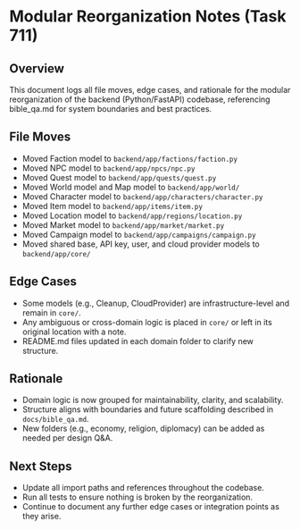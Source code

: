 # Modular Reorganization Notes (Task 711)

## Overview
This document logs all file moves, edge cases, and rationale for the modular reorganization of the backend (Python/FastAPI) codebase, referencing bible_qa.md for system boundaries and best practices.

## File Moves
- Moved Faction model to `backend/app/factions/faction.py`
- Moved NPC model to `backend/app/npcs/npc.py`
- Moved Quest model to `backend/app/quests/quest.py`
- Moved World model and Map model to `backend/app/world/`
- Moved Character model to `backend/app/characters/character.py`
- Moved Item model to `backend/app/items/item.py`
- Moved Location model to `backend/app/regions/location.py`
- Moved Market model to `backend/app/market/market.py`
- Moved Campaign model to `backend/app/campaigns/campaign.py`
- Moved shared base, API key, user, and cloud provider models to `backend/app/core/`

## Edge Cases
- Some models (e.g., Cleanup, CloudProvider) are infrastructure-level and remain in `core/`.
- Any ambiguous or cross-domain logic is placed in `core/` or left in its original location with a note.
- README.md files updated in each domain folder to clarify new structure.

## Rationale
- Domain logic is now grouped for maintainability, clarity, and scalability.
- Structure aligns with boundaries and future scaffolding described in `docs/bible_qa.md`.
- New folders (e.g., economy, religion, diplomacy) can be added as needed per design Q&A.

## Next Steps
- Update all import paths and references throughout the codebase.
- Run all tests to ensure nothing is broken by the reorganization.
- Continue to document any further edge cases or integration points as they arise. 